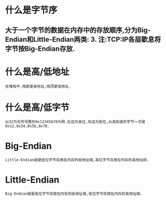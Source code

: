 # 什么是字节序

大于一个字节的数据在内存中的存放顺序,分为Big-Endian和Little-Endian两类:
    3. 注:TCP:IP各层歇息将字节按Big-Endian存放.
---
# 什么是高/低地址
    在堆栈中,栈底是高地址,栈顶是低地址.
# 什么是高/低字节
    以32为无符号整形0x12345678为例.左边为高位,右边为低位,从高到底的字节一次是0x12,0x34,0x56,0x78.
# Big-Endian
    Little-Endian就是低位字节存放在内存的低地址端,高位字节存放在内存的高地址段.
# Little-Endian
    Big-Endian就是高位字节存放在内存的低地址端,低位字节存放在内存的高地址端.
